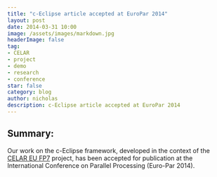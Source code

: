 ```yaml
---
title: "c-Eclipse article accepted at EuroPar 2014"
layout: post
date: 2014-03-31 10:00
image: /assets/images/markdown.jpg
headerImage: false
tag:
- CELAR
- project
- demo
- research
- conference
star: false
category: blog
author: nicholas
description: c-Eclipse article accepted at EuroPar 2014
---
```


## Summary:
Our work on the c-Eclipse framework, developed in the context of
the [CELAR EU FP7](http://linc.ucy.ac.cy/CELAR/) project, has been accepted for
publication at the International Conference on Parallel Processing (Euro-Par 2014).
